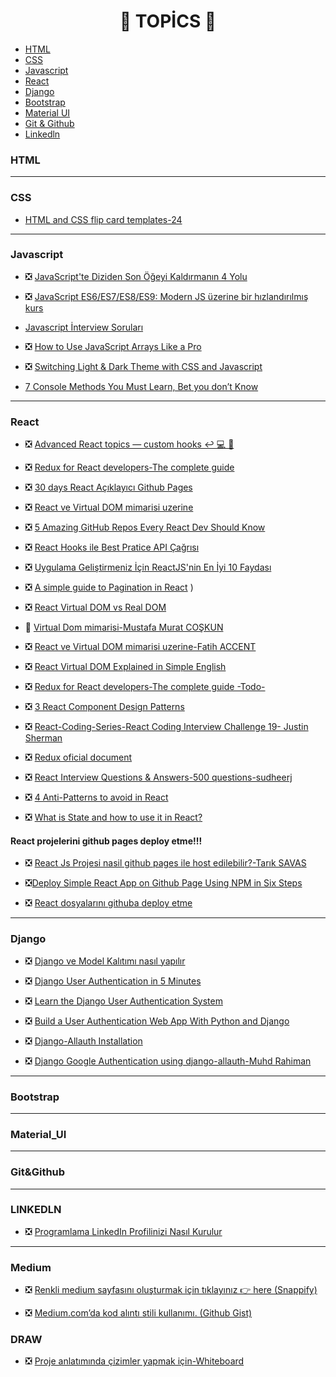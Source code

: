 <h1 align="center"> 📖 TOPİCS 📖 </h1>

- [HTML](#html)
- [CSS](#css)
- [Javascript](#javascript)
- [React](#react)
- [Django](#django)
- [Bootstrap](#bootstrap)
- [Material UI](#material)
- [Git & Github](#git&github)
- [Linkedln](#linkedln)
### HTML

<hr>

### CSS
- [HTML and CSS flip card templates-24 ](https://freefrontend.com/css-flip-cards/)


<hr>

### Javascript
- ❎  [JavaScript'te Diziden Son Öğeyi Kaldırmanın 4 Yolu](https://medium.com/@iamdarius/4-ways-to-remove-the-last-element-from-an-array-in-javascript-17749b12be0c)

- ❎  [JavaScript ES6/ES7/ES8/ES9: Modern JS üzerine bir hızlandırılmış kurs](https://medium.com/@tibbz/javascript-es7-6-tutorial-a-crash-course-on-modern-js-753b8086c7c1#99af)
- [Javascript İnterview Soruları](https://www.javatpoint.com/javascript-interview-questions)
- ❎ [How to Use JavaScript Arrays Like a Pro](https://javascript.plainenglish.io/how-to-use-javascript-arrays-like-a-pro-3137b3218fef)

- ❎ [Switching Light & Dark Theme with CSS and Javascript](https://academind.com/tutorials/adding-dark-mode)

- [7 Console Methods You Must Learn, Bet you don’t Know](https://vatsalchauhan.medium.com/7-console-methods-you-must-learn-bet-you-dont-know-e18e33470887)




<hr>

### React

- ❎ [Advanced React topics — custom hooks ↩️ 💻 👊](https://medium.com/@daboigbae/advanced-react-topics-custom-hooks-%EF%B8%8F-f2a695595090)

- ❎  [Redux for React developers-The complete guide](https://kusham1998.medium.com/redux-for-react-developers-the-complete-guide-a2aca79880d7)

- ❎   [30 days React Açıklayıcı Github Pages ](https://github.com/Asabeneh/30-Days-Of-React)

- ❎  [React ve Virtual DOM mimarisi uzerine](https://fatihacet.com/react-ve-virtual-dom-mimarisi-uzerine/)
- ❎  [5 Amazing GitHub Repos Every React Dev Should Know](https://javascript.plainenglish.io/5-amazing-github-repos-every-react-dev-should-know-e893d7bfc261)
- ❎ [React Hooks ile Best Pratice API Çağrısı](https://medium.com/@hafidkrntn/based-practice-api-call-with-react-hooks-d2b2a99b84b4)

- ❎ [Uygulama Geliştirmeniz İçin ReactJS'nin En İyi 10 Faydası](https://zenbit-tech.medium.com/top-10-benefits-of-reactjs-for-your-application-development-a29ca13c3b17)

- ❎ [A simple guide to Pagination in React](https://levelup.gitconnected.com/a-simple-guide-to-pagination-in-react-facd6f785bd0)
)
- ❎ [React Virtual DOM vs Real DOM](https://medium.com/devinder/react-virtual-dom-vs-real-dom-23749ff7adc9)
- 🎥 [Virtual Dom mimarisi-Mustafa Murat COŞKUN](https://www.youtube.com/watch?v=_p1KmuE29KM&t=3s)
- ❎ [React ve Virtual DOM mimarisi uzerine-Fatih ACCENT](https://fatihacet.com/react-ve-virtual-dom-mimarisi-uzerine/)
- ❎ [React Virtual DOM Explained in Simple English](https://adhithiravi.medium.com/react-virtual-dom-explained-in-simple-english-fc2d0b277bc5)

- ❎ [Redux for React developers-The complete guide -Todo-](https://kusham1998.medium.com/redux-for-react-developers-the-complete-guide-a2aca79880d7)

- ❎ [3 React Component Design Patterns](https://medium.com/stackanatomy/3-react-component-design-patterns-you-should-know-about-3f1f48046da4)

- ❎ [React-Coding-Series-React Coding Interview Challenge 19- Justin Sherman](https://medium.com/@justin.sherman/react-coding-interview-challenge-19-5d1a7f06bf85)

- ❎ [Redux oficial document](https://redux.js.org/usage/)

- ❎ [React Interview Questions & Answers-500 questions-sudheerj](https://github.com/sudheerj/reactjs-interview-questions#what-is-react)

- ❎ [4 Anti-Patterns to avoid in React](https://levelup.gitconnected.com/4-anti-patterns-to-avoid-in-react-e6babb93e261)

- ❎ [What is State and how to use it in React?](https://medium.com/@goforindu/what-is-state-and-how-to-use-it-in-react-b04c4fe6bb55)

#### React projelerini github pages deploy etme!!!
- ❎ [React Js Projesi nasil github pages ile host edilebilir?-Tarık SAVAS](https://atakansava.medium.com/react-js-projesi-nasil-github-pages-ile-host-edilebilir-88f83a3a7326)
- ❎[Deploy Simple React App on Github Page Using NPM in Six Steps](https://yumingchang1991.medium.com/deploy-simple-react-app-on-github-page-using-npm-in-six-steps-96d5aab76ed6)

-  ❎ [React dosyalarını githuba deploy etme](https://github.com/gitname/react-gh-pages)


<hr>

### Django
- ❎ [Django ve Model Kalıtımı nasıl yapılır](https://medium.com/@utkucanbykl/django-ve-model-kal%C4%B1t%C4%B1m%C4%B1-95e414d0c2ea)
- ❎ [Django User Authentication in 5 Minutes](https://medium.com/swlh/django-user-authentication-in-5-minutes-4db08c5c459a)
- ❎ [Learn the Django User Authentication System](https://medium.com/kitepython/learn-the-django-user-authentication-system-30c9464b33eb)

- ❎ [Build a User Authentication Web App With Python and Django](https://towardsdatascience.com/build-a-user-authentication-web-app-with-python-and-django-c60000148724)

- ❎ [ Django-Allauth Installation](https://django-allauth.readthedocs.io/en/latest/installation.html)
- ❎ [Django Google Authentication using django-allauth-Muhd Rahiman](https://dev.to/mdrhmn/django-google-authentication-using-django-allauth-18f8)

<hr>

### Bootstrap

<hr>

### Material_UI 

<hr>

### Git&Github

<hr>

### LINKEDLN

- ❎  [Programlama LinkedIn Profilinizi Nasıl Kurulur](https://javascript.plainenglish.io/how-to-set-up-your-programming-linkedin-profile-1c8322c24a72)

<hr>

### Medium

- ❎  [Renkli medium sayfasını oluşturmak için tıklayınız 👉  here (Snappify)](https://snappify.io/editor)

- ❎ [Medium.com’da kod alıntı stili kullanımı. (Github Gist)](https://medium.com/5bayt/medium-comda-kod-al%C4%B1nt%C4%B1-stili-nas%C4%B1l-kullan%C4%B1m%C4%B1-github-gist-bff8aba7ddea#:~:text=Sa%C4%9F%20%C3%BCstten%20%2B%20ile%20yeni%20gist,Otomatik%20olarak%20script%20alg%C4%B1layacakt%C4%B1r.)


### DRAW

- ❎ [Proje anlatımında çizimler yapmak için-Whiteboard](https://webwhiteboard.com/)